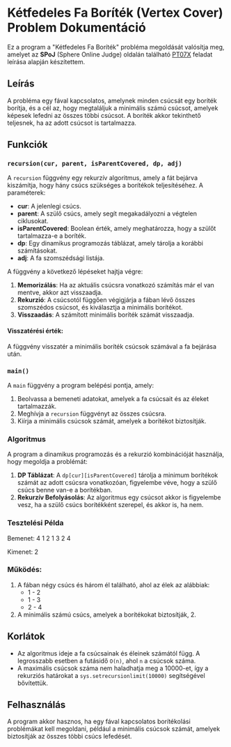 # Kétfedeles Fa Boríték (Vertex Cover) Problem Dokumentáció

Ez a program a "Kétfedeles Fa Boríték" probléma megoldását valósítja meg, amelyet az **SPoJ** (Sphere Online Judge) oldalán található [PT07X](https://www.spoj.com/problems/PT07X/) feladat leírása alapján készítettem.

## Leírás

A probléma egy fával kapcsolatos, amelynek minden csúcsát egy boríték borítja, és a cél az, hogy megtaláljuk a minimális számú csúcsot, amelyek képesek lefedni az összes többi csúcsot. A boríték akkor tekinthető teljesnek, ha az adott csúcsot is tartalmazza.

## Funkciók

### `recursion(cur, parent, isParentCovered, dp, adj)`

A `recursion` függvény egy rekurzív algoritmus, amely a fát bejárva kiszámítja, hogy hány csúcs szükséges a borítékok teljesítéséhez. A paraméterek:

- **cur**: A jelenlegi csúcs.
- **parent**: A szülő csúcs, amely segít megakadályozni a végtelen ciklusokat.
- **isParentCovered**: Boolean érték, amely meghatározza, hogy a szülőt tartalmazza-e a boríték.
- **dp**: Egy dinamikus programozás táblázat, amely tárolja a korábbi számításokat.
- **adj**: A fa szomszédsági listája.

A függvény a következő lépéseket hajtja végre:

1. **Memorizálás**: Ha az aktuális csúcsra vonatkozó számítás már el van mentve, akkor azt visszaadja.
2. **Rekurzió**: A csúcsotól függően végigjárja a fában lévő összes szomszédos csúcsot, és kiválasztja a minimális borítékot.
3. **Visszaadás**: A számított minimális boríték számát visszaadja.

#### Visszatérési érték:
A függvény visszatér a minimális boríték csúcsok számával a fa bejárása után.

### `main()`

A `main` függvény a program belépési pontja, amely:

1. Beolvassa a bemeneti adatokat, amelyek a fa csúcsait és az éleket tartalmazzák.
2. Meghívja a `recursion` függvényt az összes csúcsra.
3. Kiírja a minimális csúcsok számát, amelyek a borítékot biztosítják.

### Algoritmus

A program a dinamikus programozás és a rekurzió kombinációját használja, hogy megoldja a problémát:

1. **DP Táblázat**: A `dp[cur][isParentCovered]` tárolja a minimum borítékok számát az adott csúcsra vonatkozóan, figyelembe véve, hogy a szülő csúcs benne van-e a borítékban.
2. **Rekurzív Befolyásolás**: Az algoritmus egy csúcsot akkor is figyelembe vesz, ha a szülő csúcs borítékként szerepel, és akkor is, ha nem.

### Tesztelési Példa

Bemenet:
4 1 2 1 3 2 4

Kimenet:
2


### Működés:

1. A fában négy csúcs és három él található, ahol az élek az alábbiak:
    - 1 - 2
    - 1 - 3
    - 2 - 4
2. A minimális számú csúcs, amelyek a borítékokat biztosítják, 2.

## Korlátok

- Az algoritmus ideje a fa csúcsainak és éleinek számától függ. A legrosszabb esetben a futásidő `O(n)`, ahol `n` a csúcsok száma.
- A maximális csúcsok száma nem haladhatja meg a 10000-et, így a rekurziós határokat a `sys.setrecursionlimit(10000)` segítségével bővítettük.

## Felhasználás

A program akkor hasznos, ha egy fával kapcsolatos borítékolási problémákat kell megoldani, például a minimális csúcsok számát, amelyek biztosítják az összes többi csúcs lefedését.